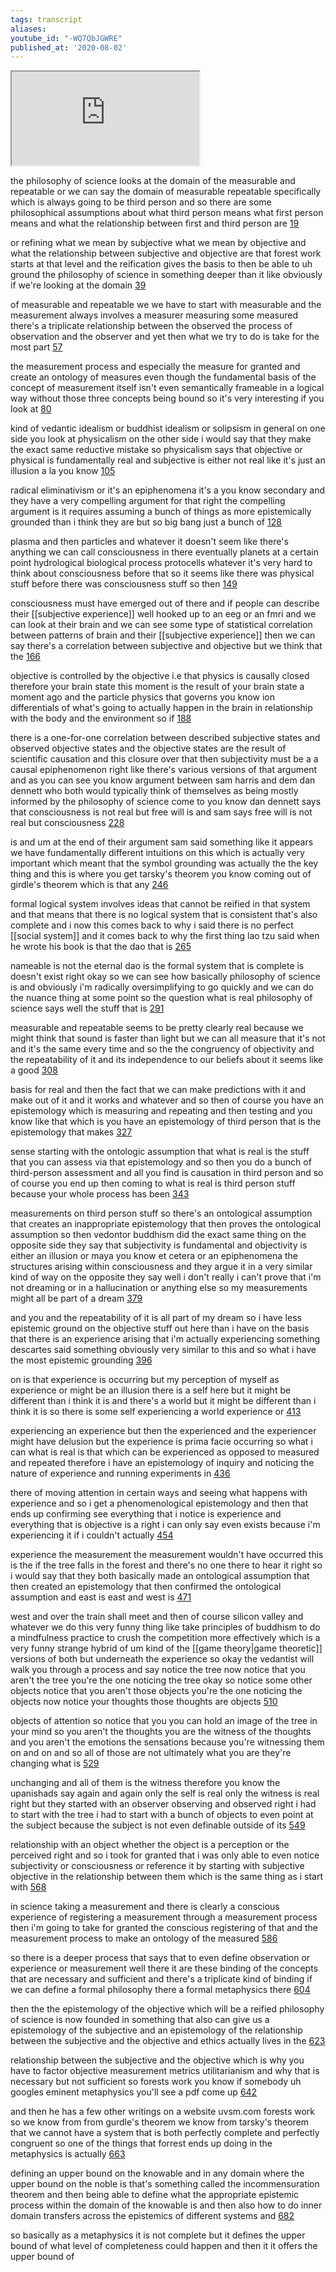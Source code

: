 ```yaml
---
tags: transcript
aliases:
youtube_id: "-WQ7QbJGWRE"
published_at: '2020-08-02'
---
```


<div class="yt-container"><iframe src="https://www.youtube.com/embed/-WQ7QbJGWRE"></iframe></div>

the philosophy of science looks at the domain of the measurable and repeatable or we can say the domain of measurable repeatable specifically which is always going to be third person and so there are some philosophical assumptions about what third person means what first person means and what the relationship between first and third person are [19](https://www.youtube.com/watch?v=-WQ7QbJGWRE&t=19.76s)

or refining what we mean by subjective what we mean by objective and what the relationship between subjective and objective are that forest work starts at that level and the reification gives the basis to then be able to uh ground the philosophy of science in something deeper than it like obviously if we're looking at the domain [39](https://www.youtube.com/watch?v=-WQ7QbJGWRE&t=39.92s)

of measurable and repeatable we we have to start with measurable and the measurement always involves a measurer measuring some measured there's a triplicate relationship between the observed the process of observation and the observer and yet then what we try to do is take for the most part [57](https://www.youtube.com/watch?v=-WQ7QbJGWRE&t=57.84s)

the measurement process and especially the measure for granted and create an ontology of measures even though the fundamental basis of the concept of measurement itself isn't even semantically frameable in a logical way without those three concepts being bound so it's very interesting if you look at [80](https://www.youtube.com/watch?v=-WQ7QbJGWRE&t=80.24s)

kind of vedantic idealism or buddhist idealism or solipsism in general on one side you look at physicalism on the other side i would say that they make the exact same reductive mistake so physicalism says that objective or physical is fundamentally real and subjective is either not real like it's just an illusion a la you know [105](https://www.youtube.com/watch?v=-WQ7QbJGWRE&t=105.2s)

radical eliminativism or it's an epiphenomena it's a you know secondary and they have a very compelling argument for that right the compelling argument is it requires assuming a bunch of things as more epistemically grounded than i think they are but so big bang just a bunch of [128](https://www.youtube.com/watch?v=-WQ7QbJGWRE&t=128.479s)

plasma and then particles and whatever it doesn't seem like there's anything we can call consciousness in there eventually planets at a certain point hydrological biological process protocells whatever it's very hard to think about consciousness before that so it seems like there was physical stuff before there was consciousness stuff so then [149](https://www.youtube.com/watch?v=-WQ7QbJGWRE&t=149.12s)

consciousness must have emerged out of there and if people can describe their [[subjective experience]] well hooked up to an eeg or an fmri and we can look at their brain and we can see some type of statistical correlation between patterns of brain and their [[subjective experience]] then we can say there's a correlation between subjective and objective but we think that the [166](https://www.youtube.com/watch?v=-WQ7QbJGWRE&t=166.879s)

objective is controlled by the objective i.e that physics is causally closed therefore your brain state this moment is the result of your brain state a moment ago and the particle physics that governs you know ion differentials of what's going to actually happen in the brain in relationship with the body and the environment so if [188](https://www.youtube.com/watch?v=-WQ7QbJGWRE&t=188.879s)

there is a one-for-one correlation between described subjective states and observed objective states and the objective states are the result of scientific causation and this closure over that then subjectivity must be a a causal epiphenomenon right like there's various versions of that argument and as you can see you know argument between sam harris and dem dan dennett who both would typically think of themselves as being mostly informed by the philosophy of science come to you know dan dennett says that consciousness is not real but free will is and sam says free will is not real but consciousness [228](https://www.youtube.com/watch?v=-WQ7QbJGWRE&t=228.08s)

is and um at the end of their argument sam said something like it appears we have fundamentally different intuitions on this which is actually very important which meant that the symbol grounding was actually the the key thing and this is where you get tarsky's theorem you know coming out of girdle's theorem which is that any [246](https://www.youtube.com/watch?v=-WQ7QbJGWRE&t=246.08s)

formal logical system involves ideas that cannot be reified in that system and that means that there is no logical system that is consistent that's also complete and i now this comes back to why i said there is no perfect [[social system]] and it comes back to why the first thing lao tzu said when he wrote his book is that the dao that is [265](https://www.youtube.com/watch?v=-WQ7QbJGWRE&t=265.68s)

nameable is not the eternal dao is the formal system that is complete is doesn't exist right okay so we can see how basically philosophy of science is and obviously i'm radically oversimplifying to go quickly and we can do the nuance thing at some point so the question what is real philosophy of science says well the stuff that is [291](https://www.youtube.com/watch?v=-WQ7QbJGWRE&t=291.04s)

measurable and repeatable seems to be pretty clearly real because we might think that sound is faster than light but we can all measure that it's not and it's the same every time and so the the congruency of objectivity and the repeatability of it and its independence to our beliefs about it seems like a good [308](https://www.youtube.com/watch?v=-WQ7QbJGWRE&t=308.72s)

basis for real and then the fact that we can make predictions with it and make out of it and it works and whatever and so then of course you have an epistemology which is measuring and repeating and then testing and you know like that which is you have an epistemology of third person that is the epistemology that makes [327](https://www.youtube.com/watch?v=-WQ7QbJGWRE&t=327.12s)

sense starting with the ontologic assumption that what is real is the stuff that you can assess via that epistemology and so then you do a bunch of third-person assessment and all you find is causation in third person and so of course you end up then coming to what is real is third person stuff because your whole process has been [343](https://www.youtube.com/watch?v=-WQ7QbJGWRE&t=343.84s)

measurements on third person stuff so there's an ontological assumption that creates an inappropriate epistemology that then proves the ontological assumption so then vedontor buddhism did the exact same thing on the opposite side they say that subjectivity is fundamental and objectivity is either an illusion or maya you know et cetera or an epiphenomena the structures arising within consciousness and they argue it in a very similar kind of way on the opposite they say well i don't really i can't prove that i'm not dreaming or in a hallucination or anything else so my measurements might all be part of a dream [379](https://www.youtube.com/watch?v=-WQ7QbJGWRE&t=379.759s)

and you and the repeatability of it is all part of my dream so i have less epistemic ground on the objective stuff out here than i have on the basis that there is an experience arising that i'm actually experiencing something descartes said something obviously very similar to this and so what i have the most epistemic grounding [396](https://www.youtube.com/watch?v=-WQ7QbJGWRE&t=396.319s)

on is that experience is occurring but my perception of myself as experience or might be an illusion there is a self here but it might be different than i think it is and there's a world but it might be different than i think it is so there is some self experiencing a world experience or [413](https://www.youtube.com/watch?v=-WQ7QbJGWRE&t=413.36s)

experiencing an experience but then the experienced and the experiencer might have delusion but the experience is prima facie occurring so what i can what is real is that which can be experienced as opposed to measured and repeated therefore i have an epistemology of inquiry and noticing the nature of experience and running experiments in [436](https://www.youtube.com/watch?v=-WQ7QbJGWRE&t=436.56s)

there of moving attention in certain ways and seeing what happens with experience and so i get a phenomenological epistemology and then that ends up confirming see everything that i notice is experience and everything that is objective is a right i can only say even exists because i'm experiencing it if i couldn't actually [454](https://www.youtube.com/watch?v=-WQ7QbJGWRE&t=454.24s)

experience the measurement the measurement wouldn't have occurred this is the if the tree falls in the forest and there's no one there to hear it right so i would say that they both basically made an ontological assumption that then created an epistemology that then confirmed the ontological assumption and east is east and west is [471](https://www.youtube.com/watch?v=-WQ7QbJGWRE&t=471.12s)

west and over the train shall meet and then of course silicon valley and whatever we do this very funny thing like take principles of buddhism to do a mindfulness practice to crush the competition more effectively which is a very funny strange hybrid of um kind of the [[game theory|game theoretic]] versions of both but underneath the experience so okay the vedantist will walk you through a process and say notice the tree now notice that you aren't the tree you're the one noticing the tree okay so notice some other objects notice that you aren't those objects you're the one noticing the objects now notice your thoughts those thoughts are objects [510](https://www.youtube.com/watch?v=-WQ7QbJGWRE&t=510.479s)

objects of attention so notice that you you can hold an image of the tree in your mind so you aren't the thoughts you are the witness of the thoughts and you aren't the emotions the sensations because you're witnessing them on and on and so all of those are not ultimately what you are they're changing what is [529](https://www.youtube.com/watch?v=-WQ7QbJGWRE&t=529.04s)

unchanging and all of them is the witness therefore you know the upanishads say again and again only the self is real only the witness is real right but they started with an observer observing and observed right i had to start with the tree i had to start with a bunch of objects to even point at the subject because the subject is not even definable outside of its [549](https://www.youtube.com/watch?v=-WQ7QbJGWRE&t=549.36s)

relationship with an object whether the object is a perception or the perceived right and so i took for granted that i was only able to even notice subjectivity or consciousness or reference it by starting with subjective objective in the relationship between them which is the same thing as i start with [568](https://www.youtube.com/watch?v=-WQ7QbJGWRE&t=568.399s)

in science taking a measurement and there is clearly a conscious experience of registering a measurement through a measurement process then i'm going to take for granted the conscious registering of that and the measurement process to make an ontology of the measured [586](https://www.youtube.com/watch?v=-WQ7QbJGWRE&t=586.24s)

so there is a deeper process that says that to even define observation or experience or measurement well there it are these binding of the concepts that are necessary and sufficient and there's a triplicate kind of binding if we can define a formal philosophy there a formal metaphysics there [604](https://www.youtube.com/watch?v=-WQ7QbJGWRE&t=604.399s)

then the the epistemology of the objective which will be a reified philosophy of science is now founded in something that also can give us a epistemology of the subjective and an epistemology of the relationship between the subjective and the objective and ethics actually lives in the [623](https://www.youtube.com/watch?v=-WQ7QbJGWRE&t=623.04s)

relationship between the subjective and the objective which is why you have to factor objective measurement metrics utilitarianism and why that is necessary but not sufficient so forests work you know if somebody uh googles eminent metaphysics you'll see a pdf come up [642](https://www.youtube.com/watch?v=-WQ7QbJGWRE&t=642.079s)

and then he has a few other writings on a website uvsm.com forests work so we know from from gurdle's theorem we know from tarsky's theorem that we cannot have a system that is both perfectly complete and perfectly congruent so one of the things that forrest ends up doing in the metaphysics is actually [663](https://www.youtube.com/watch?v=-WQ7QbJGWRE&t=663.76s)

defining an upper bound on the knowable and in any domain where the upper bound on the noble is that's something called the incommensuration theorem and then being able to define what the appropriate epistemic process within the domain of the knowable is and then also how to do inner domain transfers across the epistemics of different systems and [682](https://www.youtube.com/watch?v=-WQ7QbJGWRE&t=682.959s)

so basically as a metaphysics it is not complete but it defines the upper bound of what level of completeness could happen and then it it offers the upper bound of